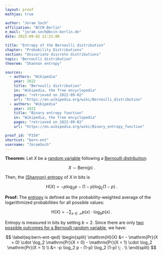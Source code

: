 ```yaml
---
layout: proof
mathjax: true

author: "Joram Soch"
affiliation: "BCCN Berlin"
e_mail: "joram.soch@bccn-berlin.de"
date: 2022-09-02 12:21:00

title: "Entropy of the Bernoulli distribution"
chapter: "Probability Distributions"
section: "Univariate discrete distributions"
topic: "Bernoulli distribution"
theorem: "Shannon entropy"

sources:
  - authors: "Wikipedia"
    year: 2022
    title: "Bernoulli distribution"
    in: "Wikipedia, the free encyclopedia"
    pages: "retrieved on 2022-09-02"
    url: "https://en.wikipedia.org/wiki/Bernoulli_distribution"
  - authors: "Wikipedia"
    year: 2022
    title: "Binary entropy function"
    in: "Wikipedia, the free encyclopedia"
    pages: "retrieved on 2022-09-02"
    url: "https://en.wikipedia.org/wiki/Binary_entropy_function"

proof_id: "P334"
shortcut: "bern-ent"
username: "JoramSoch"
---
```



**Theorem:** Let $X$ be a [random variable](/D/rvar) following a [Bernoulli distribution](/D/bern):

$$ \label{eq:bern}
X \sim \mathrm{Bern}(p) \; .
$$

Then, the [(Shannon) entropy](/D/ent) of $X$ in bits is

$$ \label{eq:bern-ent}
\mathrm{H}(X) = -p \log_2 p - (1-p) \log_2 (1-p) \; .
$$


**Proof:** The [entropy](/D/ent) is defined as the probability-weighted average of the logarithmized probabilities for all possible values:

$$ \label{eq:ent}
\mathrm{H}(X) = - \sum_{x \in \mathcal{X}} p(x) \cdot \log_b p(x) \; .
$$

Entropy is measured in bits by setting $b = 2$. Since there are only [two possible outcomes for a Bernoulli random variable](/P/bern-pmf), we have:

$$ \label{eq:bern-ent-qed}
\begin{split}
\mathrm{H}(X) &= - \mathrm{Pr}(X = 0) \cdot \log_2 \mathrm{Pr}(X = 0) - \mathrm{Pr}(X = 1) \cdot \log_2 \mathrm{Pr}(X = 1) \\
&= -p \log_2 p - (1-p) \log_2 (1-p) \; . \\
\end{split}
$$